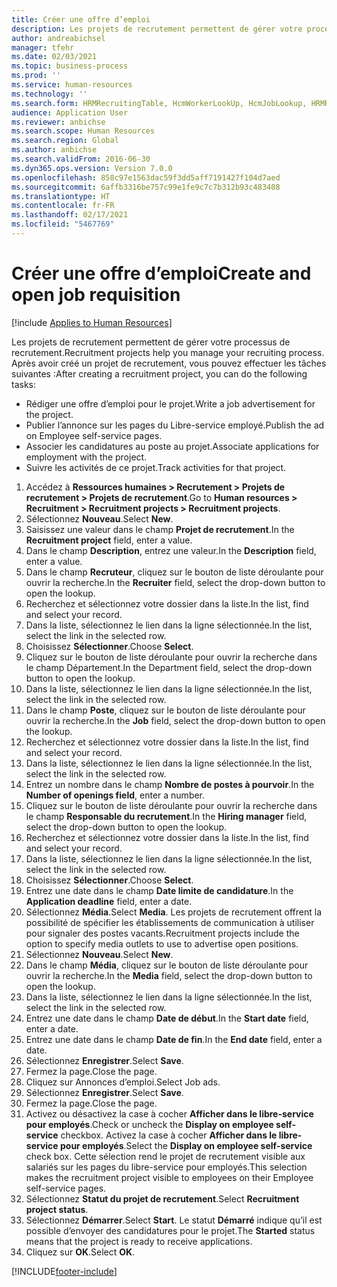 ```yaml
---
title: Créer une offre d’emploi
description: Les projets de recrutement permettent de gérer votre processus de recrutement.
author: andreabichsel
manager: tfehr
ms.date: 02/03/2021
ms.topic: business-process
ms.prod: ''
ms.service: human-resources
ms.technology: ''
ms.search.form: HRMRecruitingTable, HcmWorkerLookUp, HcmJobLookup, HRMRecruitingMedia, HRMRecruitingJobAd, HcmPersonnelManagementWorkspace
audience: Application User
ms.reviewer: anbichse
ms.search.scope: Human Resources
ms.search.region: Global
ms.author: anbichse
ms.search.validFrom: 2016-06-30
ms.dyn365.ops.version: Version 7.0.0
ms.openlocfilehash: 858c97e1563dac59f3dd5aff7191427f104d7aed
ms.sourcegitcommit: 6affb3316be757c99e1fe9c7c7b312b93c483408
ms.translationtype: HT
ms.contentlocale: fr-FR
ms.lasthandoff: 02/17/2021
ms.locfileid: "5467769"
---
```

# <a name="create-and-open-job-requisition"></a><span data-ttu-id="90a24-103">Créer une offre d’emploi</span><span class="sxs-lookup"><span data-stu-id="90a24-103">Create and open job requisition</span></span>

[!include [Applies to Human Resources](../includes/applies-to-hr.md)]

<span data-ttu-id="90a24-104">Les projets de recrutement permettent de gérer votre processus de recrutement.</span><span class="sxs-lookup"><span data-stu-id="90a24-104">Recruitment projects help you manage your recruiting process.</span></span> <span data-ttu-id="90a24-105">Après avoir créé un projet de recrutement, vous pouvez effectuer les tâches suivantes :</span><span class="sxs-lookup"><span data-stu-id="90a24-105">After creating a recruitment project, you can do the following tasks:</span></span>

- <span data-ttu-id="90a24-106">Rédiger une offre d’emploi pour le projet.</span><span class="sxs-lookup"><span data-stu-id="90a24-106">Write a job advertisement for the project.</span></span>
- <span data-ttu-id="90a24-107">Publier l’annonce sur les pages du Libre-service employé.</span><span class="sxs-lookup"><span data-stu-id="90a24-107">Publish the ad on Employee self-service pages.</span></span>
- <span data-ttu-id="90a24-108">Associer les candidatures au poste au projet.</span><span class="sxs-lookup"><span data-stu-id="90a24-108">Associate applications for employment with the project.</span></span>
- <span data-ttu-id="90a24-109">Suivre les activités de ce projet.</span><span class="sxs-lookup"><span data-stu-id="90a24-109">Track activities for that project.</span></span> 

1. <span data-ttu-id="90a24-110">Accédez à **Ressources humaines > Recrutement > Projets de recrutement > Projets de recrutement**.</span><span class="sxs-lookup"><span data-stu-id="90a24-110">Go to **Human resources > Recruitment > Recruitment projects > Recruitment projects**.</span></span>
2. <span data-ttu-id="90a24-111">Sélectionnez **Nouveau**.</span><span class="sxs-lookup"><span data-stu-id="90a24-111">Select **New**.</span></span>
3. <span data-ttu-id="90a24-112">Saisissez une valeur dans le champ **Projet de recrutement**.</span><span class="sxs-lookup"><span data-stu-id="90a24-112">In the **Recruitment project** field, enter a value.</span></span>
4. <span data-ttu-id="90a24-113">Dans le champ **Description**, entrez une valeur.</span><span class="sxs-lookup"><span data-stu-id="90a24-113">In the **Description** field, enter a value.</span></span>
5. <span data-ttu-id="90a24-114">Dans le champ **Recruteur**, cliquez sur le bouton de liste déroulante pour ouvrir la recherche.</span><span class="sxs-lookup"><span data-stu-id="90a24-114">In the **Recruiter** field, select the drop-down button to open the lookup.</span></span>
6. <span data-ttu-id="90a24-115">Recherchez et sélectionnez votre dossier dans la liste.</span><span class="sxs-lookup"><span data-stu-id="90a24-115">In the list, find and select your record.</span></span>
7. <span data-ttu-id="90a24-116">Dans la liste, sélectionnez le lien dans la ligne sélectionnée.</span><span class="sxs-lookup"><span data-stu-id="90a24-116">In the list, select the link in the selected row.</span></span>
8. <span data-ttu-id="90a24-117">Choisissez **Sélectionner**.</span><span class="sxs-lookup"><span data-stu-id="90a24-117">Choose **Select**.</span></span>
9. <span data-ttu-id="90a24-118">Cliquez sur le bouton de liste déroulante pour ouvrir la recherche dans le champ Département.</span><span class="sxs-lookup"><span data-stu-id="90a24-118">In the Department field, select the drop-down button to open the lookup.</span></span>
10. <span data-ttu-id="90a24-119">Dans la liste, sélectionnez le lien dans la ligne sélectionnée.</span><span class="sxs-lookup"><span data-stu-id="90a24-119">In the list, select the link in the selected row.</span></span>
11. <span data-ttu-id="90a24-120">Dans le champ **Poste**, cliquez sur le bouton de liste déroulante pour ouvrir la recherche.</span><span class="sxs-lookup"><span data-stu-id="90a24-120">In the **Job** field, select the drop-down button to open the lookup.</span></span>
12. <span data-ttu-id="90a24-121">Recherchez et sélectionnez votre dossier dans la liste.</span><span class="sxs-lookup"><span data-stu-id="90a24-121">In the list, find and select your record.</span></span>
13. <span data-ttu-id="90a24-122">Dans la liste, sélectionnez le lien dans la ligne sélectionnée.</span><span class="sxs-lookup"><span data-stu-id="90a24-122">In the list, select the link in the selected row.</span></span>
14. <span data-ttu-id="90a24-123">Entrez un nombre dans le champ **Nombre de postes à pourvoir**.</span><span class="sxs-lookup"><span data-stu-id="90a24-123">In the **Number of openings field**, enter a number.</span></span>
15. <span data-ttu-id="90a24-124">Cliquez sur le bouton de liste déroulante pour ouvrir la recherche dans le champ **Responsable du recrutement**.</span><span class="sxs-lookup"><span data-stu-id="90a24-124">In the **Hiring manager** field, select the drop-down button to open the lookup.</span></span>
16. <span data-ttu-id="90a24-125">Recherchez et sélectionnez votre dossier dans la liste.</span><span class="sxs-lookup"><span data-stu-id="90a24-125">In the list, find and select your record.</span></span>
17. <span data-ttu-id="90a24-126">Dans la liste, sélectionnez le lien dans la ligne sélectionnée.</span><span class="sxs-lookup"><span data-stu-id="90a24-126">In the list, select the link in the selected row.</span></span>
18. <span data-ttu-id="90a24-127">Choisissez **Sélectionner**.</span><span class="sxs-lookup"><span data-stu-id="90a24-127">Choose **Select**.</span></span>
19. <span data-ttu-id="90a24-128">Entrez une date dans le champ **Date limite de candidature**.</span><span class="sxs-lookup"><span data-stu-id="90a24-128">In the **Application deadline** field, enter a date.</span></span>
20. <span data-ttu-id="90a24-129">Sélectionnez **Média**.</span><span class="sxs-lookup"><span data-stu-id="90a24-129">Select **Media**.</span></span> <span data-ttu-id="90a24-130">Les projets de recrutement offrent la possibilité de spécifier les établissements de communication à utiliser pour signaler des postes vacants.</span><span class="sxs-lookup"><span data-stu-id="90a24-130">Recruitment projects include the option to specify media outlets to use to advertise open positions.</span></span>  
21. <span data-ttu-id="90a24-131">Sélectionnez **Nouveau**.</span><span class="sxs-lookup"><span data-stu-id="90a24-131">Select **New**.</span></span>
22. <span data-ttu-id="90a24-132">Dans le champ **Média**, cliquez sur le bouton de liste déroulante pour ouvrir la recherche.</span><span class="sxs-lookup"><span data-stu-id="90a24-132">In the **Media** field, select the drop-down button to open the lookup.</span></span>
23. <span data-ttu-id="90a24-133">Dans la liste, sélectionnez le lien dans la ligne sélectionnée.</span><span class="sxs-lookup"><span data-stu-id="90a24-133">In the list, select the link in the selected row.</span></span>
24. <span data-ttu-id="90a24-134">Entrez une date dans le champ **Date de début**.</span><span class="sxs-lookup"><span data-stu-id="90a24-134">In the **Start date** field, enter a date.</span></span>
25. <span data-ttu-id="90a24-135">Entrez une date dans le champ **Date de fin**.</span><span class="sxs-lookup"><span data-stu-id="90a24-135">In the **End date** field, enter a date.</span></span>
26. <span data-ttu-id="90a24-136">Sélectionnez **Enregistrer**.</span><span class="sxs-lookup"><span data-stu-id="90a24-136">Select **Save**.</span></span>
27. <span data-ttu-id="90a24-137">Fermez la page.</span><span class="sxs-lookup"><span data-stu-id="90a24-137">Close the page.</span></span>
28. <span data-ttu-id="90a24-138">Cliquez sur Annonces d’emploi.</span><span class="sxs-lookup"><span data-stu-id="90a24-138">Select Job ads.</span></span>
29. <span data-ttu-id="90a24-139">Sélectionnez **Enregistrer**.</span><span class="sxs-lookup"><span data-stu-id="90a24-139">Select **Save**.</span></span>
30. <span data-ttu-id="90a24-140">Fermez la page.</span><span class="sxs-lookup"><span data-stu-id="90a24-140">Close the page.</span></span>
31. <span data-ttu-id="90a24-141">Activez ou désactivez la case à cocher **Afficher dans le libre-service pour employés**.</span><span class="sxs-lookup"><span data-stu-id="90a24-141">Check or uncheck the **Display on employee self-service** checkbox.</span></span> <span data-ttu-id="90a24-142">Activez la case à cocher **Afficher dans le libre-service pour employés**.</span><span class="sxs-lookup"><span data-stu-id="90a24-142">Select the **Display on employee self-service** check box.</span></span> <span data-ttu-id="90a24-143">Cette sélection rend le projet de recrutement visible aux salariés sur les pages du libre-service pour employés.</span><span class="sxs-lookup"><span data-stu-id="90a24-143">This selection makes the recruitment project visible to employees on their Employee self-service pages.</span></span>
32. <span data-ttu-id="90a24-144">Sélectionnez **Statut du projet de recrutement**.</span><span class="sxs-lookup"><span data-stu-id="90a24-144">Select **Recruitment project status**.</span></span>
33. <span data-ttu-id="90a24-145">Sélectionnez **Démarrer**.</span><span class="sxs-lookup"><span data-stu-id="90a24-145">Select **Start**.</span></span> <span data-ttu-id="90a24-146">Le statut **Démarré** indique qu’il est possible d’envoyer des candidatures pour le projet.</span><span class="sxs-lookup"><span data-stu-id="90a24-146">The **Started** status means that the project is ready to receive applications.</span></span>  
34. <span data-ttu-id="90a24-147">Cliquez sur **OK**.</span><span class="sxs-lookup"><span data-stu-id="90a24-147">Select **OK**.</span></span>

[!INCLUDE[footer-include](../includes/footer-banner.md)]